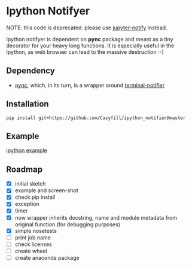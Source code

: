 # Ipython Notifyer

NOTE: this code is deprecated.
please use [jupyter-notify](https://github.com/ShopRunner/jupyter-notify) instead.

Ipython notifyer is dependent on **pync**  package and meant as a tiny decorator for your heavy long functions.
It is especially useful in the Ipython, as web browser can lead to the massive destruction :-)

## Dependency

- [pync](https://github.com/setem/pync), which, in its turn, is a wrapper around [terminal-notifier](https://github.com/julienXX/terminal-notifier)

## Installation

	pip install git+https://github.com/Casyfill/ipython_notifier@master

## Example

[ipython example](example.ipynb)

## Roadmap

- [x] initial sketch
- [x] example and screen-shot
- [x] check pip install
- [x] exception
- [x] timer
- [x] now wrapper inherits docstring, name and module metadata from original function (for debugging purposes)
- [x] simple nosetests
- [ ] print job name
- [ ] check licenses
- [ ] create wheel
- [ ] create anaconda package 
